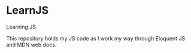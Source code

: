 # LearnJS
Learning JS

This repository holds my JS code as I work my way through Eloquent JS and MDN web docs.
